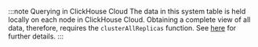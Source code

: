 :::note Querying in ClickHouse Cloud
The data in this system table is held locally on each node in ClickHouse Cloud. Obtaining a complete view of all data, therefore, requires the `clusterAllReplicas` function. See [here](/operations/system-tables#system-tables-in-clickhouse-cloud) for further details.
:::